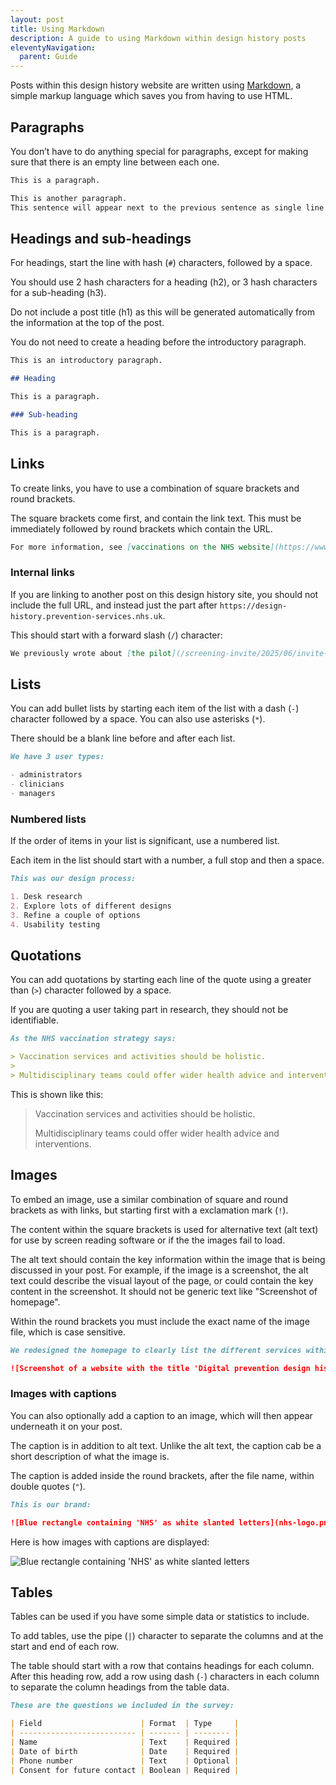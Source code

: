 ```yaml
---
layout: post
title: Using Markdown
description: A guide to using Markdown within design history posts
eleventyNavigation:
  parent: Guide
---
```


Posts within this design history website are written using [Markdown](https://en.wikipedia.org/wiki/Markdown), a simple markup language which saves you from having to use HTML.

## Paragraphs

You don’t have to do anything special for paragraphs, except for making sure that there is an empty line between each one.

```md
This is a paragraph.

This is another paragraph.
This sentence will appear next to the previous sentence as single line breaks are ignored.
```

## Headings and sub-headings

For headings, start the line with hash (`#`) characters, followed by a space.

You should use 2 hash characters for a heading (h2), or 3 hash characters for a sub-heading (h3).

Do not include a post title (h1) as this will be generated automatically from the information at the top of the post.

You do not need to create a heading before the introductory paragraph.

```md
This is an introductory paragraph.

## Heading

This is a paragraph.

### Sub-heading

This is a paragraph.
```

## Links

To create links, you have to use a combination of square brackets and round brackets.

The square brackets come first, and contain the link text. This must be immediately followed by round brackets which contain the URL.

```md
For more information, see [vaccinations on the NHS website](https://www.nhs.uk/vaccinations/).
```

### Internal links

If you are linking to another post on this design history site, you should not include the full URL, and instead just the part after `https://design-history.prevention-services.nhs.uk`.

This should start with a forward slash (`/`) character:

```md
We previously wrote about [the pilot](/screening-invite/2025/06/invite-pilot-overview/).
```

## Lists

You can add bullet lists by starting each item of the list with a dash (`-`) character followed by a space. You can also use asterisks (`*`).

There should be a blank line before and after each list.

```md
We have 3 user types:

- administrators
- clinicians
- managers
```

### Numbered lists

If the order of items in your list is significant, use a numbered list.

Each item in the list should start with a number, a full stop and then a space.

```md
This was our design process:

1. Desk research
2. Explore lots of different designs
3. Refine a couple of options
4. Usability testing
```

## Quotations

You can add quotations by starting each line of the quote using a greater than (`>`) character followed by a space.

If you are quoting a user taking part in research, they should not be identifiable.

```md
As the NHS vaccination strategy says:

> Vaccination services and activities should be holistic.
>
> Multidisciplinary teams could offer wider health advice and interventions.
```

This is shown like this:

> Vaccination services and activities should be holistic.
>
> Multidisciplinary teams could offer wider health advice and interventions.

## Images

To embed an image, use a similar combination of square and round brackets as with links, but starting first with a exclamation mark (`!`).

The content within the square brackets is used for alternative text (alt text) for use by screen reading software or if the the images fail to load.

The alt text should contain the key information within the image that is being discussed in your post. For example, if the image is a screenshot, the alt text could describe the visual layout of the page, or could contain the key content in the screenshot. It should not be generic text like "Screenshot of homepage".

Within the round brackets you must include the exact name of the image file, which is case sensitive.

```md
We redesigned the homepage to clearly list the different services within our portfolio:

![Screenshot of a website with the title 'Digital prevention design history'. Beneath this are 3 headings labelled 'Screening', 'Vaccinations' and 'Personalised prevention', and underneath these headings are linked service names in a two column grid.](homepage-redesign.png)
```

### Images with captions

You can also optionally add a caption to an image, which will then appear underneath it on your post.

The caption is in addition to alt text. Unlike the alt text, the caption cab be a short description of what the image is.

The caption is added inside the round brackets, after the file name, within double quotes (`"`).

```md
This is our brand:

![Blue rectangle containing 'NHS' as white slanted letters](nhs-logo.png "The NHS logo")
```

Here is how images with captions are displayed:

![Blue rectangle containing 'NHS' as white slanted letters](../../nhs-logo.png "The NHS logo")


## Tables

Tables can be used if you have some simple data or statistics to include.

To add tables, use the pipe (`|`) character to separate the columns and at the start and end of each row.

The table should start with a row that contains headings for each column. After this heading row, add a row using dash (`-`) characters in each column to separate the column headings from the table data.

```md
These are the questions we included in the survey:

| Field                      | Format  | Type     |
| -------------------------- | ------- | -------- |
| Name                       | Text    | Required |
| Date of birth              | Date    | Required |
| Phone number               | Text    | Optional |
| Consent for future contact | Boolean | Required |
```
